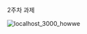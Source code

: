 2주차 과제

![localhost_3000_howwe](https://user-images.githubusercontent.com/70184893/156727151-977fe91f-bbfe-40f0-946c-c4652e726597.png)
